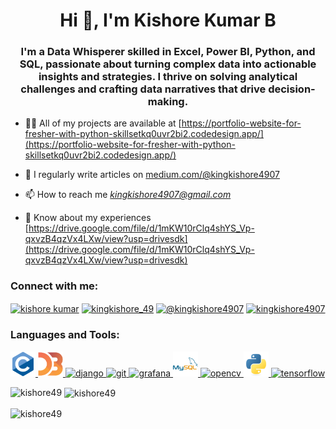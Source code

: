 <h1 align="center">Hi 💜, I'm Kishore Kumar B</h1>
<h3 align="center">I'm a Data Whisperer skilled in Excel, Power BI, Python, and SQL, passionate about turning complex data into actionable insights and strategies. I thrive on solving analytical challenges and crafting data narratives that drive decision-making.</h3>

- 👨‍💻 All of my projects are available at [https://portfolio-website-for-fresher-with-python-skillsetkq0uvr2bi2.codedesign.app/](https://portfolio-website-for-fresher-with-python-skillsetkq0uvr2bi2.codedesign.app/)

- 📝 I regularly write articles on [medium.com/@kingkishore4907](medium.com/@kingkishore4907)

- 📫 How to reach me *kingkishore4907@gmail.com*

- 📄 Know about my experiences [https://drive.google.com/file/d/1mKW10rClq4shYS_Vp-qxvzB4qzVx4LXw/view?usp=drivesdk](https://drive.google.com/file/d/1mKW10rClq4shYS_Vp-qxvzB4qzVx4LXw/view?usp=drivesdk)

<h3 align="left">Connect with me:</h3>
<p align="left">
<a href="https://www.linkedin.com/in/kishore-kumar-61708a208/" target="blank"><img align="center" src="https://raw.githubusercontent.com/rahuldkjain/github-profile-readme-generator/master/src/images/icons/Social/linked-in-alt.svg" alt="kishore kumar" height="30" width="40" /></a>
<a href="https://instagram.com/kingkishore_49" target="blank"><img align="center" src="https://raw.githubusercontent.com/rahuldkjain/github-profile-readme-generator/master/src/images/icons/Social/instagram.svg" alt="kingkishore_49" height="30" width="40" /></a>
<a href="https://medium.com/@kingkishore4907" target="blank"><img align="center" src="https://raw.githubusercontent.com/rahuldkjain/github-profile-readme-generator/master/src/images/icons/Social/medium.svg" alt="@kingkishore4907" height="30" width="40" /></a>
<a href="https://www.hackerrank.com/kingkishore4907" target="blank"><img align="center" src="https://raw.githubusercontent.com/rahuldkjain/github-profile-readme-generator/master/src/images/icons/Social/hackerrank.svg" alt="kingkishore4907" height="30" width="40" /></a>
</p>

<h3 align="left">Languages and Tools:</h3>
<p align="left"> <a href="https://www.cprogramming.com/" target="_blank" rel="noreferrer"> <img src="https://raw.githubusercontent.com/devicons/devicon/master/icons/c/c-original.svg" alt="c" width="40" height="40"/> </a> <a href="https://d3js.org/" target="_blank" rel="noreferrer"> <img src="https://raw.githubusercontent.com/devicons/devicon/master/icons/d3js/d3js-original.svg" alt="d3js" width="40" height="40"/> </a> <a href="https://www.djangoproject.com/" target="_blank" rel="noreferrer"> <img src="https://cdn.worldvectorlogo.com/logos/django.svg" alt="django" width="40" height="40"/> </a> <a href="https://git-scm.com/" target="_blank" rel="noreferrer"> <img src="https://www.vectorlogo.zone/logos/git-scm/git-scm-icon.svg" alt="git" width="40" height="40"/> </a> <a href="https://grafana.com" target="_blank" rel="noreferrer"> <img src="https://www.vectorlogo.zone/logos/grafana/grafana-icon.svg" alt="grafana" width="40" height="40"/> </a> <a href="https://www.mysql.com/" target="_blank" rel="noreferrer"> <img src="https://raw.githubusercontent.com/devicons/devicon/master/icons/mysql/mysql-original-wordmark.svg" alt="mysql" width="40" height="40"/> </a> <a href="https://opencv.org/" target="_blank" rel="noreferrer"> <img src="https://www.vectorlogo.zone/logos/opencv/opencv-icon.svg" alt="opencv" width="40" height="40"/> </a> <a href="https://www.python.org" target="_blank" rel="noreferrer"> <img src="https://raw.githubusercontent.com/devicons/devicon/master/icons/python/python-original.svg" alt="python" width="40" height="40"/> </a> <a href="https://www.tensorflow.org" target="_blank" rel="noreferrer"> <img src="https://www.vectorlogo.zone/logos/tensorflow/tensorflow-icon.svg" alt="tensorflow" width="40" height="40"/> </a> </p>

<p><img align="left" src="https://github-readme-stats.vercel.app/api/top-langs?username=kishore49&show_icons=true&locale=en&layout=compact" alt="kishore49" /></p>

<p>&nbsp;<img align="center" src="https://github-readme-stats.vercel.app/api?username=kishore49&show_icons=true&locale=en" alt="kishore49" /></p>

<p><img align="center" src="https://github-readme-streak-stats.herokuapp.com/?user=kishore49&" alt="kishore49" /></p>
